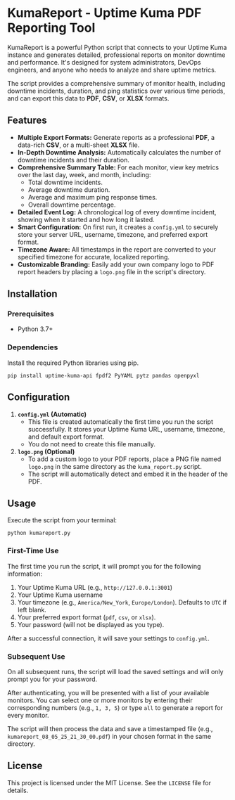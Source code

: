 # KumaReport - Uptime Kuma PDF Reporting Tool

KumaReport is a powerful Python script that connects to your Uptime Kuma instance and generates detailed, professional reports on monitor downtime and performance. It's designed for system administrators, DevOps engineers, and anyone who needs to analyze and share uptime metrics.

The script provides a comprehensive summary of monitor health, including downtime incidents, duration, and ping statistics over various time periods, and can export this data to **PDF**, **CSV**, or **XLSX** formats.

## Features

* **Multiple Export Formats:** Generate reports as a professional **PDF**, a data-rich **CSV**, or a multi-sheet **XLSX** file.
* **In-Depth Downtime Analysis:** Automatically calculates the number of downtime incidents and their duration.
* **Comprehensive Summary Table:** For each monitor, view key metrics over the last day, week, and month, including:
    * Total downtime incidents.
    * Average downtime duration.
    * Average and maximum ping response times.
    * Overall downtime percentage.
* **Detailed Event Log:** A chronological log of every downtime incident, showing when it started and how long it lasted.
* **Smart Configuration:** On first run, it creates a `config.yml` to securely store your server URL, username, timezone, and preferred export format.
* **Timezone Aware:** All timestamps in the report are converted to your specified timezone for accurate, localized reporting.
* **Customizable Branding:** Easily add your own company logo to PDF report headers by placing a `logo.png` file in the script's directory.

## Installation

### Prerequisites

* Python 3.7+

### Dependencies

Install the required Python libraries using pip. 
```
pip install uptime-kuma-api fpdf2 PyYAML pytz pandas openpyxl
```

## Configuration

1.  **`config.yml` (Automatic)**
    * This file is created automatically the first time you run the script successfully. It stores your Uptime Kuma URL, username, timezone, and default export format.
    * You do not need to create this file manually.
2.  **`logo.png` (Optional)**
    * To add a custom logo to your PDF reports, place a PNG file named `logo.png` in the same directory as the `kuma_report.py` script.
    * The script will automatically detect and embed it in the header of the PDF.

## Usage

Execute the script from your terminal:
```
python kumareport.py
```

### First-Time Use

The first time you run the script, it will prompt you for the following information:

1.  Your Uptime Kuma URL (e.g., `http://127.0.0.1:3001`)
2.  Your Uptime Kuma username
3.  Your timezone (e.g., `America/New_York`, `Europe/London`). Defaults to `UTC` if left blank.
4.  Your preferred export format (`pdf`, `csv`, or `xlsx`).
5.  Your password (will not be displayed as you type).

After a successful connection, it will save your settings to `config.yml`.

### Subsequent Use

On all subsequent runs, the script will load the saved settings and will only prompt you for your password.

After authenticating, you will be presented with a list of your available monitors. You can select one or more monitors by entering their corresponding numbers (e.g., `1, 3, 5`) or type `all` to generate a report for every monitor.

The script will then process the data and save a timestamped file (e.g., `kumareport_08_05_25_21_30_00.pdf`) in your chosen format in the same directory.

## License

This project is licensed under the MIT License. See the `LICENSE` file for details.
